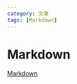 ```yaml
---
category: 文章 
tags: [Markdown]
---
```


# Markdown 
[Markdown](https://hkdickyko.github.io/文章/Markdown)
